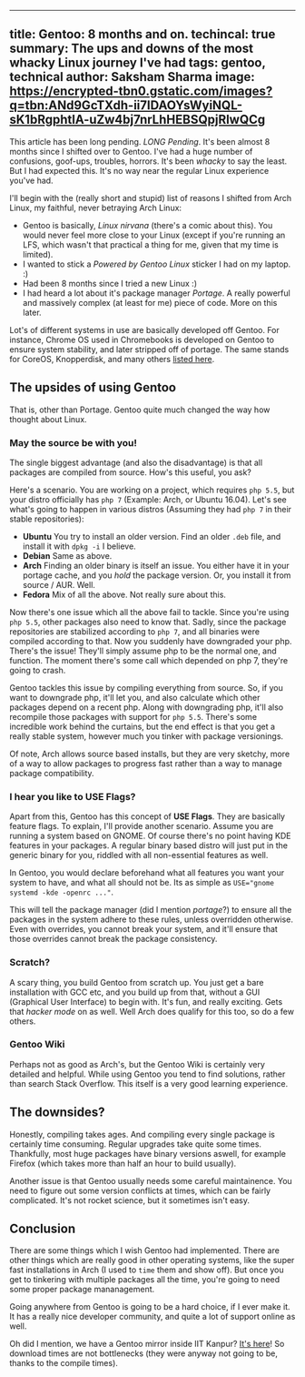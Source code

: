 -----
title: Gentoo: 8 months and on.
techincal: true
summary: The ups and downs of the most whacky Linux journey I've had
tags: gentoo, technical
author: Saksham Sharma
image: https://encrypted-tbn0.gstatic.com/images?q=tbn:ANd9GcTXdh-ii7IDAOYsWyiNQL-sK1bRgphtlA-uZw4bj7nrLhHEBSQpjRIwQCg
-----

This article has been long pending. *LONG Pending*. It's been almost 8 months since I shifted over to Gentoo. I've had a huge number of confusions, goof-ups, troubles, horrors. It's been *whacky* to say the least. But I had expected this. It's no way near the regular Linux experience you've had.

I'll begin with the (really short and stupid) list of reasons I shifted from Arch Linux, my faithful, never betraying Arch Linux:

* Gentoo is basically, *Linux nirvana* (there's a comic about this). You would never feel more close to your Linux (except if you're running an LFS, which wasn't that practical a thing for me, given that my time is limited).
* I wanted to stick a *Powered by Gentoo Linux* sticker I had on my laptop. :)
* Had been 8 months since I tried a new Linux :)
* I had heard a lot about it's package manager *Portage*. A really powerful and massively complex (at least for me) piece of code. More on this later.

Lot's of different systems in use are basically developed off Gentoo. For instance, Chrome OS used in Chromebooks is developed on Gentoo to ensure system stability, and later stripped off of portage. The same stands for CoreOS, Knopperdisk, and many others [listed here](https://wiki.gentoo.org/wiki/Distributions_based_on_Gentoo).

## The upsides of using Gentoo
That is, other than Portage. Gentoo quite much changed the way how thought about Linux.

### May the source be with you!

The single biggest advantage (and also the disadvantage) is that all packages are compiled from source. How's this useful, you ask?

Here's a scenario. You are working on a project, which requires `php 5.5`, but your distro officially has `php 7` (Example: Arch, or Ubuntu 16.04). Let's see what's going to happen in various distros (Assuming they had `php 7` in their stable repositories):

- **Ubuntu** You try to install an older version. Find an older `.deb` file, and install it with `dpkg -i` I believe.
- **Debian** Same as above.
- **Arch** Finding an older binary is itself an issue. You either have it in your portage cache, and you *hold* the package version. Or, you install it from source / AUR. Well.
- **Fedora** Mix of all the above. Not really sure about this.

Now there's one issue which all the above fail to tackle. Since you're using `php 5.5`, other packages also need to know that. Sadly, since the package repositories are stabilized according to `php 7`, and all binaries were compiled according to that. Now you suddenly have downgraded your php. There's the issue! They'll simply assume php to be the normal one, and function. The moment there's some call which depended on php 7, they're going to crash.

Gentoo tackles this issue by compiling everything from source. So, if you want to downgrade php, it'll let you, and also calculate which other packages depend on a recent php. Along with downgrading php, it'll also recompile those packages with support for `php 5.5`. There's some incredible work behind the curtains, but the end effect is that you get a really stable system, however much you tinker with package versionings.

Of note, Arch allows source based installs, but they are very sketchy, more of a way to allow packages to progress fast rather than a way to manage package compatibility.

### I hear you like to USE Flags?

Apart from this, Gentoo has this concept of **USE Flags**. They are basically feature flags.
To explain, I'll provide another scenario. Assume you are running a system based on GNOME. Of course there's no point having KDE features in your packages. A regular binary based distro will just put in the generic binary for you, riddled with all non-essential features as well.

In Gentoo, you would declare beforehand what all features you want your system to have, and what all should not be.
Its as simple as `USE="gnome systemd -kde -openrc ..."`.

This will tell the package manager (did I mention *portage*?) to ensure all the packages in the system adhere to these rules, unless overridden otherwise. Even with overrides, you cannot break your system, and it'll ensure that those overrides cannot break the package consistency.

### Scratch?

A scary thing, you build Gentoo from scratch up. You just get a bare installation with GCC etc, and you build up from that, without a GUI (Graphical User Interface) to begin with. It's fun, and really exciting. Gets that *hacker mode* on as well. Well Arch does qualify for this too, so do a few others.

### Gentoo Wiki

Perhaps not as good as Arch's, but the Gentoo Wiki is certainly very detailed and helpful. While using Gentoo you tend to find solutions, rather than search Stack Overflow. This itself is a very good learning experience.

## The downsides?

Honestly, compiling takes ages. And compiling every single package is certainly time consuming. Regular upgrades take quite some times. Thankfully, most huge packages have binary versions aswell, for example Firefox (which takes more than half an hour to build usually).

Another issue is that Gentoo usually needs some careful maintainence. You need to figure out some version conflicts at times, which can be fairly complicated. It's not rocket science, but it sometimes isn't easy.

## Conclusion

There are some things which I wish Gentoo had implemented. There are other things which are really good in other operating systems, like the super fast installations in Arch (I used to `time` them and show off). But once you get to tinkering with multiple packages all the time, you're going to need some proper package mananagement.

Going anywhere from Gentoo is going to be a hard choice, if I ever make it. It has a really nice developer community, and quite a lot of support online as well.

Oh did I mention, we have a Gentoo mirror inside IIT Kanpur? [It's here](http://mirror.cse.iitk.ac.in/gentoo)! So download times are not bottlenecks (they were anyway not going to be, thanks to the compile times).

